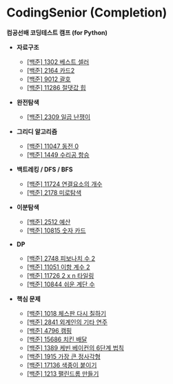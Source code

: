 # CodingSenior (Completion)
**컴공선배 코딩테스트 캠프 (for Python)**

- **자료구조**
    - [[백준] 1302 베스트 셀러](https://www.acmicpc.net/problem/1302)
    - [[백준] 2164 카드2](https://www.acmicpc.net/problem/2164)
    - [[백준] 9012 괄호](https://www.acmicpc.net/problem/9012)
    - [[백준] 11286 절댓값 힙](https://www.acmicpc.net/problem/11286)

    
- **완전탐색**
    - [[백준] 2309 일곱 난쟁이](https://www.acmicpc.net/problem/2309)

    
- **그리디 알고리즘**
    - [[백준] 11047 동전 0](https://www.acmicpc.net/problem/11047)
    - [[백준] 1449 수리공 항승](https://www.acmicpc.net/problem/1449)

    
- **백트레킹 / DFS / BFS**
    - [[백준] 11724 연결요소의 개수](https://www.acmicpc.net/problem/11724)
    - [[백준] 2178 미로탐색](https://www.acmicpc.net/problem/2178)


- **이분탐색**
    - [[백준] 2512 예산](https://www.acmicpc.net/problem/2512)
    - [[백준] 10815 숫자 카드](https://www.acmicpc.net/problem/10815)

    
- **DP**
    - [[백준] 2748 피보나치 수 2](https://www.acmicpc.net/problem/2748) 
    - [[백준] 11051 이항 계수 2](https://www.acmicpc.net/problem/11051)
    - [[백준] 11726 2 x n 타일링](https://www.acmicpc.net/problem/11726) 
    - [[백준] 10844 쉬운 계단 수](https://www.acmicpc.net/problem/10844)


- **핵심 문제** 
  - [[백준] 1018 체스판 다시 칠하기](https://www.acmicpc.net/problem/1018)
  - [[백준] 2841 외계인의 기타 연주](https://www.acmicpc.net/problem/2841)
  - [[백준] 4796 캠핑](https://www.acmicpc.net/problem/4796)
  - [[백준] 15686 치킨 배달](https://www.acmicpc.net/problem/15686)
  - [[백준] 1389 케빈 베이컨의 6단계 법칙](https://www.acmicpc.net/problem/1389)
  - [[백준] 1915 가장 큰 정사각형](https://www.acmicpc.net/problem/1915)
  - [[백준] 17136 색종이 붙이기](https://www.acmicpc.net/problem/17136)
  - [[백준] 1213 팰린드롬 만들기](https://www.acmicpc.net/problem/1213)
